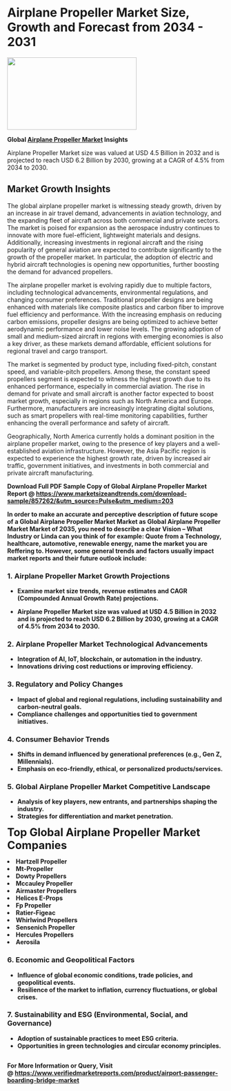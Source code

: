 <H1>Airplane Propeller Market Size, Growth and Forecast from 2034 - 2031</H1><img class="aligncenter size-medium wp-image-584254" src="https://thirdeyenews.in/wp-content/uploads/2034/09/Global-Market-Research-300x168.jpeg" alt="" width="300" height="168" /><p><strong>Global&nbsp;<a href="https://www.marketsizeandtrends.com/download-sample/857262/&amp;utm_source=Pulse&amp;utm_medium=203">Airplane Propeller Market</a> Insights</strong></p><p>Airplane Propeller Market size was valued at USD 4.5 Billion in 2032 and is projected to reach USD 6.2 Billion by 2030, growing at a CAGR of 4.5% from 2034 to 2030.</p><p><h2>Market Growth Insights</h2> <p>The global airplane propeller market is witnessing steady growth, driven by an increase in air travel demand, advancements in aviation technology, and the expanding fleet of aircraft across both commercial and private sectors. The market is poised for expansion as the aerospace industry continues to innovate with more fuel-efficient, lightweight materials and designs. Additionally, increasing investments in regional aircraft and the rising popularity of general aviation are expected to contribute significantly to the growth of the propeller market. In particular, the adoption of electric and hybrid aircraft technologies is opening new opportunities, further boosting the demand for advanced propellers.</p> <p><strong></strong></p> <p>The airplane propeller market is evolving rapidly due to multiple factors, including technological advancements, environmental regulations, and changing consumer preferences. Traditional propeller designs are being enhanced with materials like composite plastics and carbon fiber to improve fuel efficiency and performance. With the increasing emphasis on reducing carbon emissions, propeller designs are being optimized to achieve better aerodynamic performance and lower noise levels. The growing adoption of small and medium-sized aircraft in regions with emerging economies is also a key driver, as these markets demand affordable, efficient solutions for regional travel and cargo transport.</p> <p>The market is segmented by product type, including fixed-pitch, constant speed, and variable-pitch propellers. Among these, the constant speed propellers segment is expected to witness the highest growth due to its enhanced performance, especially in commercial aviation. The rise in demand for private and small aircraft is another factor expected to boost market growth, especially in regions such as North America and Europe. Furthermore, manufacturers are increasingly integrating digital solutions, such as smart propellers with real-time monitoring capabilities, further enhancing the overall performance and safety of aircraft.</p> <p>Geographically, North America currently holds a dominant position in the airplane propeller market, owing to the presence of key players and a well-established aviation infrastructure. However, the Asia Pacific region is expected to experience the highest growth rate, driven by increased air traffic, government initiatives, and investments in both commercial and private aircraft manufacturing.</p> <p><strong></p><p><span class=""><strong>Download Full PDF Sample Copy of Global Airplane Propeller Market Report</strong> @ <a href="https://www.marketsizeandtrends.com/download-sample/857262/&amp;utm_source=Pulse&amp;utm_medium=203" target="_blank">https://www.marketsizeandtrends.com/download-sample/857262/&amp;utm_source=Pulse&amp;utm_medium=203</a></span></p><p>In order to make an accurate and perceptive description of future scope of a Global&nbsp;Airplane Propeller Market Market as Global&nbsp;Airplane Propeller Market Market of 2035, you need to describe a clear Vision &ndash; What Industry or Linda can you think of for example: Quote from a Technology, healthcare, automotive, renewable energy, name the market you are Reffering to. However, some general trends and factors usually impact market reports and their future outlook include:</p><h3>1.&nbsp;<strong>Airplane Propeller Market Growth Projections</strong></h3><ul><li>Examine market size trends, revenue estimates and CAGR (Compounded Annual Growth Rate) projections.</li><li><p>Airplane Propeller Market size was valued at USD 4.5 Billion in 2032 and is projected to reach USD 6.2 Billion by 2030, growing at a CAGR of 4.5% from 2034 to 2030.</p></li></ul><h3>2.&nbsp;<strong>Airplane Propeller Market Technological Advancements</strong></h3><ul><li>Integration of AI, IoT, blockchain, or automation in the industry.</li><li>Innovations driving cost reductions or improving efficiency.</li></ul><h3>3.&nbsp;<strong>Regulatory and Policy Changes</strong></h3><ul><li>Impact of global and regional regulations, including sustainability and carbon-neutral goals.</li><li>Compliance challenges and opportunities tied to government initiatives.</li></ul><h3>4.&nbsp;<strong>Consumer Behavior Trends</strong></h3><ul><li>Shifts in demand influenced by generational preferences (e.g., Gen Z, Millennials).</li><li>Emphasis on eco-friendly, ethical, or personalized products/services.</li></ul><h3>5.&nbsp;<strong>Global Airplane Propeller Market Competitive Landscape</strong></h3><ul><li>Analysis of key players, new entrants, and partnerships shaping the industry.</li><li>Strategies for differentiation and market penetration.</li></ul><p data-pm-slice="1 1 []"><span style="color: inherit; font-family: inherit; font-size: 25px;">Top Global Airplane Propeller Market Companies</span></p><div class="" data-test-id=""><p><li>Hartzell Propeller</li><li> Mt-Propeller</li><li> Dowty Propellers</li><li> Mccauley Propeller</li><li> Airmaster Propellers</li><li> Helices E-Props</li><li> Fp Propeller</li><li> Ratier-Figeac</li><li> Whirlwind Propellers</li><li> Sensenich Propeller</li><li> Hercules Propellers</li><li> Aerosila</li></p></div><h3>6.&nbsp;<strong>Economic and Geopolitical Factors</strong></h3><ul><li>Influence of global economic conditions, trade policies, and geopolitical events.</li><li>Resilience of the market to inflation, currency fluctuations, or global crises.</li></ul><h3>7.&nbsp;<strong>Sustainability and ESG (Environmental, Social, and Governance)</strong></h3><ul><li>Adoption of sustainable practices to meet ESG criteria.</li><li>Opportunities in green technologies and circular economy principles.</li></ul><h2><strong style="font-size: 14px;">For More Information or Query, Visit @&nbsp;</strong><a style="background-color: #ffffff; font-size: 14px;" href="https://www.marketsizeandtrends.com/report/airplane-propeller-market/" target="_blank">https://www.verifiedmarketreports.com/product/airport-passenger-boarding-bridge-market</a></h2>
